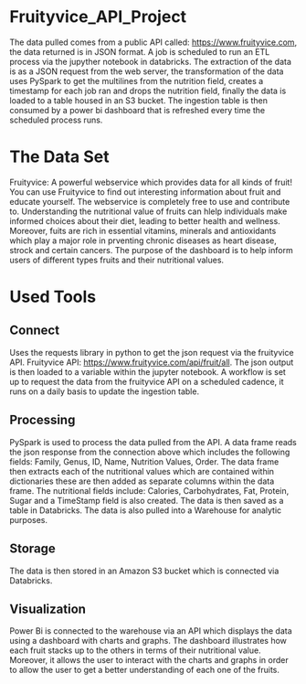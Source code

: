 # Fruityvice_API_Project
The data pulled comes from a public API called: https://www.fruityvice.com, the data returned is in JSON format.
A job is scheduled to run an ETL process via the jupyther notebook in databricks. The extraction of the data is as a JSON request from the web server, 
the transformation of the data uses PySpark to get the multilines from the nutrition field, creates a timestamp for each job ran and drops the nutrition field, 
finally the data is loaded to a table housed in an S3 bucket. The ingestion table is then consumed by a power bi dashboard that is refreshed every time the scheduled process runs.


# The Data Set
Fruityvice:
A powerful webservice which provides data for all kinds of fruit! You can use Fruityvice to find out interesting information about fruit and educate yourself. The webservice is completely free to use and contribute to. Understanding the nutritional value of fruits can hlelp individuals make informed choices about their diet, leading to better health and wellness. Moreover, fuits are rich in essential vitamins, minerals and antioxidants which play a major role in prventing chronic diseases as heart disease, strock and certain cancers. The purpose of the dashboard is to help inform users of different types fruits and their nutritional values. 

# Used Tools

## Connect
Uses the requests library in python to get the json request via the fruityvice API. Fruityvice API: https://www.fruityvice.com/api/fruit/all. The json output is then loaded to a variable within the jupyter notebook. A workflow is set up to request the data from the fruityvice API on a scheduled cadence, it runs on a daily basis to update the ingestion table.

## Processing
PySpark is used to process the data pulled from the API. A data frame reads the json response from the connection above which includes the following fields: Family, Genus, ID, Name, Nutrition Values, Order. The data frame then extracts each of the nutritional values which are contained within dictionaries these are then added as separate columns within the data frame. The nutritional fields include: Calories, Carbohydrates, Fat, Protein, Sugar and a TimeStamp field is also created. The data is then saved as a table in Databricks. The data is also pulled into a Warehouse for analytic purposes.

## Storage
The data is then stored in an Amazon S3 bucket which is connected via Databricks.

## Visualization
Power Bi is connected to the warehouse via an API which displays the data using a dashboard with charts and graphs. The dashboard illustrates how each fruit stacks up to the others in terms of their nutritional value. Moreover, it allows the user to interact with the charts and graphs in order to allow the user to get a better understanding of each one of the fruits. 
